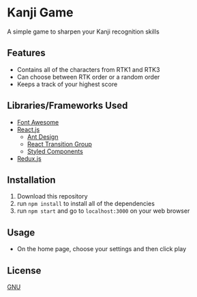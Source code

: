 # Kanji Game
A simple game to sharpen your Kanji recognition skills

## Features
* Contains all of the characters from RTK1 and RTK3
* Can choose between RTK order or a random order
* Keeps a track of your highest score

## Libraries/Frameworks Used
* [Font Awesome](https://fontawesome.com/how-to-use/on-the-web/using-with/react)
* [React.js](https://reactjs.org/)
  * [Ant Design](https://ant.design/)
  * [React Transition Group](https://github.com/reactjs/react-transition-group)
  * [Styled Components](https://www.styled-components.com/)
* [Redux.js](https://redux.js.org/)

## Installation
1. Download this repository
2. run `npm install` to install all of the dependencies
3. run `npm start` and go to `localhost:3000` on your web browser

## Usage
* On the home page, choose your settings and then click play

## License
[GNU](https://choosealicense.com/licenses/gpl-3.0/)
